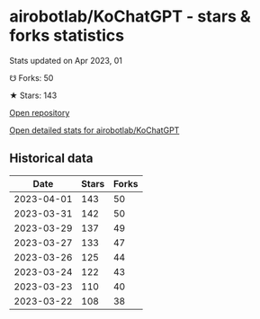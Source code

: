 # airobotlab/KoChatGPT - stars & forks statistics

Stats updated on Apr 2023, 01

☋ Forks: 50

★ Stars: 143

[Open repository](https://github.com/airobotlab/KoChatGPT)

[Open detailed stats for airobotlab/KoChatGPT](https://reviewgithub.com/rep/airobotlab/KoChatGPT)

## Historical data
| Date | Stars | Forks |
|------|-------|-------|
| 2023-04-01 | 143 | 50 | 
| 2023-03-31 | 142 | 50 | 
| 2023-03-29 | 137 | 49 | 
| 2023-03-27 | 133 | 47 | 
| 2023-03-26 | 125 | 44 | 
| 2023-03-24 | 122 | 43 | 
| 2023-03-23 | 110 | 40 | 
| 2023-03-22 | 108 | 38 | 

